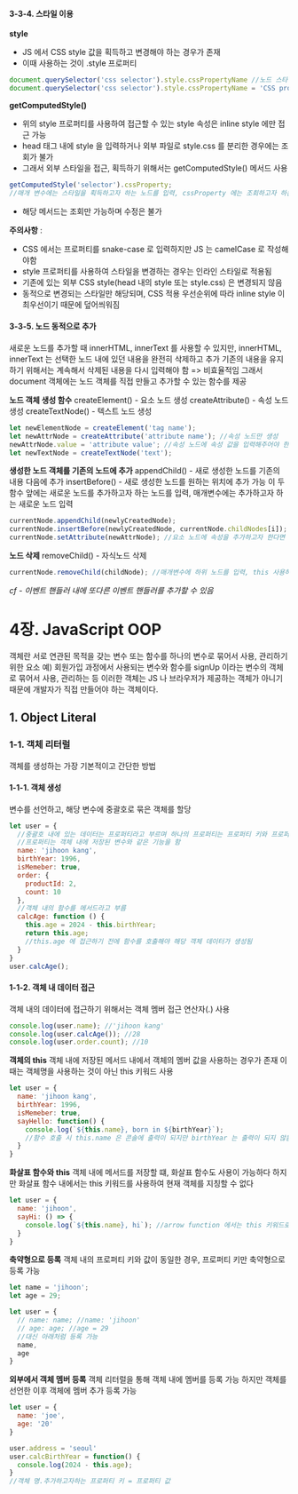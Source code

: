 #### 3-3-4. 스타일 이용
**style**
- JS 에서 CSS style 값을 획득하고 변경해야 하는 경우가 존재
- 이때 사용하는 것이 .style 프로퍼티
```js
document.querySelector('css selector').style.cssPropertyName //노드 스타일 획득
document.querySelector('css selector').style.cssPropertyName = 'CSS property value' //노드 스타일 변경
```

**getComputedStyle()**
- 위의 style 프로퍼티를 사용하여 접근할 수 있는 style 속성은 inline style 에만 접근 가능
- head 태그 내에 style 을 입력하거나 외부 파일로 style.css 를 분리한 경우에는 조회가 불가
- 그래서 외부 스타일을 접근, 획득하기 위해서는 getComputedStyle() 메서드 사용
```js
getComputedStyle('selector').cssProperty;
//매개 변수에는 스타일을 획득하고자 하는 노드를 입력, cssProperty 에는 조회하고자 하는 css 속성을 입력
```
- 해당 메서드는 조회만 가능하며 수정은 불가

**주의사항** :
- CSS 에서는 프로퍼티를 snake-case 로 입력하지만 JS 는 camelCase 로 작성해야함
- style 프로퍼티를 사용하여 스타일을 변경하는 경우는 인라인 스타일로 적용됨
- 기존에 있는 외부 CSS style(head 내의 style 또는 style.css) 은 변경되지 않음
- 동적으로 변경되는 스타일만 해당되며, CSS 적용 우선순위에 따라 inline style 이 최우선이기 때문에 덮어씌워짐

#### 3-3-5. 노드 동적으로 추가
새로운 노드를 추가할 때 innerHTML, innerText 를 사용할 수 있지만, innerHTML, innerText 는 선택한 노드 내에 있던 내용을 완전히 삭제하고 추가
기존의 내용을 유지하기 위해서는 계속해서 삭제된 내용을 다시 입력해야 함 => 비효율적임
그래서 document 객체에는 노드 객체를 직접 만들고 추가할 수 있는 함수를 제공

**노드 객체 생성 함수**
createElement() - 요소 노드 생성
createAttribute() - 속성 노드 생성
createTextNode() - 텍스트 노드 생성
```js
let newElementNode = createElement('tag name');
let newAttrNode = createAttribute('attribute name'); //속성 노드만 생성
newAttrNode.value = 'attribute value'; //속성 노드에 속성 값을 입력해주어야 한다.
let newTextNode = createTextNode('text');
```

**생성한 노드 객체를 기존의 노드에 추가**
appendChild() - 새로 생성한 노드를 기존의 내용 다음에 추가
insertBefore() - 새로 생성한 노드를 원하는 위치에 추가 가능
이 두 함수 앞에는 새로운 노드를 추가하고자 하는 노드를 입력, 매개변수에는 추가하고자 하는 새로운 노드 입력
```js
currentNode.appendChild(newlyCreatedNode);
currentNode.insertBefore(newlyCreatedNode, currentNode.childNodes[i]); //insertBefore 를 사용하고자 한다면 두 번째 매개변수에는 현재 노드의 자식노드 중 i 번째에 추가하도록 함
currentNode.setAttribute(newAttrNode); //요소 노드에 속성을 추가하고자 한다면 setAttribute() 메서드 사용
```

**노드 삭제**
removeChild() - 자식노드 삭제
```js
currentNode.removeChild(childNode); //매개변수에 하위 노드를 입력, this 사용하여 선택한 객체 삭제 가능
```

*cf - 이벤트 핸들러 내에 또다른 이벤트 핸들러를 추가할 수 있음*

# 4장. JavaScript OOP
객체란 서로 연관된 목적을 갖는 변수 또는 함수를 하나의 변수로 묶어서 사용, 관리하기 위한 요소
예) 회원가입 과정에서 사용되는 변수와 함수를 signUp 이라는 변수의 객체로 묶어서 사용, 관리하는 등
이러한 객체는 JS 나 브라우저가 제공하는 객체가 아니기 때문에 개발자가 직접 만들어야 하는 객체이다.

## 1. Object Literal
### 1-1. 객체 리터럴
객체를 생성하는 가장 기본적이고 간단한 방법

#### 1-1-1. 객체 생성
변수를 선언하고, 해당 변수에 중괄호로 묶은 객체를 할당
```js
let user = {
  //중괄호 내에 있는 데이터는 프로퍼티라고 부르며 하나의 프로퍼티는 프로퍼티 키와 프로퍼티 값으로 불린다
  //프로퍼티는 객체 내에 저장된 변수와 같은 기능을 함
  name: 'jihoon kang',
  birthYear: 1996,
  isMemeber: true,
  order: {
    productId: 2,
    count: 10
  },
  //객체 내의 함수를 메서드라고 부름
  calcAge: function () {
    this.age = 2024 - this.birthYear;
    return this.age;
    //this.age 에 접근하기 전에 함수를 호출해야 해당 객체 데이터가 생성됨
  } 
}
user.calcAge();

```
#### 1-1-2. 객체 내 데이터 접근
객체 내의 데이터에 접근하기 위해서는 객체 멤버 접근 연산자(.) 사용
```js
console.log(user.name); //'jihoon kang'
console.log(user.calcAge()); //28
console.log(user.order.count); //10
```

**객체의 this**
객체 내에 저장된 메서드 내에서 객체의 멤버 값을 사용하는 경우가 존재
이 때는 객체명을 사용하는 것이 아닌 this 키워드 사용
```js
let user = {
  name: 'jihoon kang',
  birthYear: 1996,
  isMemeber: true,
  sayHello: function() {
    console.log(`${this.name}, born in ${birthYear}`);
    //함수 호출 시 this.name 은 콘솔에 출력이 되지만 birthYear 는 출력이 되지 않음, 이는 객체 내의 birthYear 을 지칭하지 않기 때문에 에러 발생
  }
}
```

**화살표 함수와 this**
객체 내에 메서드를 저장할 떄, 화살표 함수도 사용이 가능하다
하지만 화살표 함수 내에서는 this 키워드를 사용하여 현재 객체를 지칭할 수 없다
```js
let user = {
  name: 'jihoon',
  sayHi: () => {
    console.log(`${this.name}, hi`); //arrow function 에서는 this 키워드로 현재 객체를 지칭할 수 없음
  }
}
```

**축약형으로 등록**
객체 내의 프로퍼티 키와 값이 동일한 경우, 프로퍼티 키만 축약형으로 등록 가능
```js
let name = 'jihoon';
let age = 29;

let user = {
  // name: name; //name: 'jihoon'
  // age: age; //age = 29
  //대신 아래처럼 등록 가능 
  name, 
  age 
}
```

**외부에서 객체 멤버 등록**
객체 리터럴을 통해 객체 내에 멤버를 등록 가능
하지만 객체를 선언한 이후 객체에 멤버 추가 등록 가능
```js
let user = {
  name: 'joe',
  age: '20'
}

user.address = 'seoul'
user.calcBirthYear = function() {
  console.log(2024 - this.age);
}
//객체 명.추가하고자하는 프로퍼티 키 = 프로퍼티 값
```